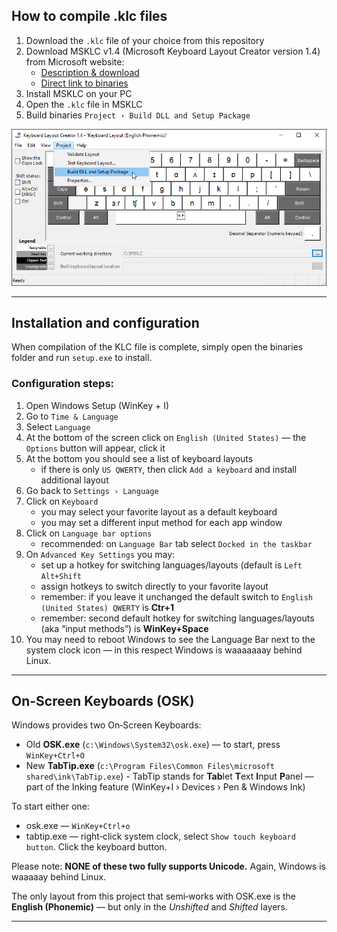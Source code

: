 
## How to compile .klc files

1. Download the `.klc` file of your choice from this repository
2. Download MSKLC v1.4 (Microsoft Keyboard Layout Creator version 1.4) from Microsoft website:
    - [Description & download](https://www.microsoft.com/en-us/download/details.aspx?id=102134)
    - [Direct link to binaries](https://download.microsoft.com/download/6/f/5/6f5ce43a-e892-4fd1-b9a6-1a0cbb64e6e2/MSKLC.exe>)
3. Install MSKLC on your PC
4. Open the `.klc` file in MSKLC
5. Build binaries `Project › Build DLL and Setup Package`

![Building Layout](./MSKLC.png "Building Keyboard Layout with MSKLC")

-----

## Installation and configuration

When compilation of the KLC file is complete, simply open the binaries folder and run `setup.exe` to install.

### Configuration steps:

1. Open Windows Setup (WinKey + I)
2. Go to `Time & Language`
3. Select `Language`
4. At the bottom of the screen click on `English (United States)` — the `Options` button will appear, click it
5. At the bottom you should see a list of keyboard layouts
    - if there is only `US QWERTY`, then click `Add a keyboard` and install additional layout
6. Go back to `Settings › Language`
7. Click on `Keyboard`
    - you may select your favorite layout as a default keyboard
	- you may set a different input method for each app window
8. Click on `Language bar options`
    - recommended: on `Language Bar` tab select `Docked in the taskbar`
9. On `Advanced Key Settings` you may:
    - set up a hotkey for switching languages/layouts (default is `Left Alt+Shift`
	- assign hotkeys to switch directly to your favorite layout
	- remember: if you leave it unchanged the default switch to `English (United States) QWERTY` is **Ctr+1**
	- remember: second default hotkey for switching languages/layouts (aka “input methods”) is **WinKey+Space**
10. You may need to reboot Windows to see the Language Bar next to the system clock icon — in this respect Windows is waaaaaaay behind Linux.

-----

## On-Screen Keyboards (OSK)

Windows provides two On‑Screen Keyboards:

 * Old **OSK.exe** (`c:\Windows\System32\osk.exe`) — to start, press `WinKey+Ctrl+O`
 * New **TabTip.exe** (`c:\Program Files\Common Files\microsoft shared\ink\TabTip.exe`) - TabTip stands for **Tab**let **T**ext **I**nput **P**anel — part of the Inking feature (WinKey+I › Devices › Pen & Windows Ink)

To start either one:

 * osk.exe — `WinKey+Ctrl+o`
 * tabtip.exe — right‑click system clock, select `Show touch keyboard button`. Click the keyboard button.

Please note: **NONE of these two fully supports Unicode.** Again, Windows is waaaaay behind Linux.

The only layout from this project that semi‑works with OSK.exe is the **English (Phonemic)** — but only in the *Unshifted* and *Shifted* layers.


-----